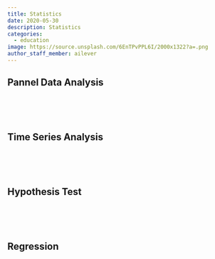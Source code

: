 ```yaml
---
title: Statistics
date: 2020-05-30
description: Statistics
categories:
  - education
image: https://source.unsplash.com/6EnTPvPPL6I/2000x1322?a=.png
author_staff_member: ailever
---
```



## Pannel Data Analysis

<br><br><br>
## Time Series Analysis

<br><br><br>
## Hypothesis Test

<br><br><br>
## Regression

